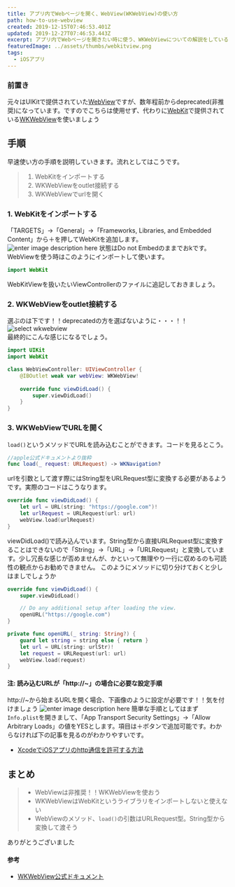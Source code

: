 ```yaml
---
title: アプリ内でWebページを開く、WebView(WKWebView)の使い方
path: how-to-use-webview
created: 2019-12-15T07:46:53.401Z
updated: 2019-12-27T07:46:53.443Z
excerpt: アプリ内でWebページを開きたい時に使う、WKWebViewについての解説をしているよ。ちなみにWebViewは非推奨になったから注意して欲しいよ。
featuredImage: ../assets/thumbs/webkitview.png
tags:
  - iOSアプリ
---
```

### 前置き
元々はUIKitで提供されていた[WebView](https://developer.apple.com/documentation/uikit/uiwebview)ですが、数年程前からdeprecated(非推奨)になっています。ですのでこちらは使用せず、代わりに[WebKit](https://developer.apple.com/documentation/webkit)で提供されている[WKWebView](https://developer.apple.com/documentation/webkit/wkwebview)を使いましょう

## 手順
早速使い方の手順を説明していきます。流れとしてはこうです。

> 1. WebKitをインポートする
> 2. WKWebViewをoutlet接続する
> 3. WKWebViewでurlを開く

### 1. WebKitをインポートする
「TARGETS」→「General」→「Frameworks, Libraries, and Embedded Content」から＋を押してWebKitを追加します。
![enter image description here](https://i.gyazo.com/fe7bceeeab1663214a57c70bebaec59e.png)
状態はDo not Embedのままでおkです。WebViewを使う時はこのようにインポートして使います。
```swift
import WebKit
```
WebKitViewを扱いたいViewControllerのファイルに追記しておきましょう。

### 2. WKWebViewをoutlet接続する
選ぶのは下です！！deprecatedの方を選ばないように・・・！！
![select wkwebview](https://i.gyazo.com/ee9819205dc3e0f429c573628b97064c.jpghttps://i.gyazo.com/ee9819205dc3e0f429c573628b97064c.jpg)  
最終的にこんな感じになるでしょう。
```swift
import UIKit
import WebKit

class WebViewController: UIViewController {
    @IBOutlet weak var webView: WKWebView!    
    
    override func viewDidLoad() {
        super.viewDidLoad()
    }
}
```

### 3. WKWebViewでURLを開く
`load()`というメソッドでURLを読み込むことができます。コードを見るとこう。
``` swift
//apple公式ドキュメントより抜粋
func load(_ request: URLRequest) -> WKNavigation?
```
urlを引数として渡す際にはString型をURLRequest型に変換する必要があるようです。実際のコードはこうなります。
``` swift
override func viewDidLoad() {
    let url = URL(string: "https://google.com")!
    let urlRequest = URLRequest(url: url)
    webView.load(urlRequest)
}
```
viewDidLoad()で読み込んでいます。String型から直接URLRequest型に変換することはできないので「String」→「URL」→「URLRequest」と変換しています。少し冗長な感じが否めませんが、かといって無理やり一行に収めるのも可読性の観点からお勧めできません。  このようにメソッドに切り分けておくと少しはましでしょうか
```swift
override func viewDidLoad() {
    super.viewDidLoad()

    // Do any additional setup after loading the view.
    openURL("https://google.com")
}

private func openURL(_ string: String?) {
    guard let string = string else { return }
    let url = URL(string: urlStr)!
    let request = URLRequest(url: url)
    webView.load(request)
}
```

#### 注: 読み込むURLが「http://~」の場合に必要な設定手順
http://~から始まるURLを開く場合、下画像のように設定が必要です！！気を付けましょう
![enter image description here](https://i.gyazo.com/0d4ddd0b648c1b7b149c2c6a1634ea7c.png)
簡単な手順としてはまず`Info.plist`を開きまして、「App Transport Security Settings」→「Allow Arbitrary Loads」の値をYESとします。項目は＋ボタンで追加可能です。わからなければ下の記事を見るのがわかりやすいです。
- [XcodeでiOSアプリのhttp通信を許可する方法](https://fukatsu.tech/permit-http-ios)

## まとめ
> - WebViewは非推奨！！WKWebViewを使おう
> - WKWebViewはWebKitというライブラリをインポートしないと使えない
> - WebViewのメソッド、`load()`の引数はURLRequest型。String型から変換して渡そう

ありがとうございました

#### 参考
- [WKWebView公式ドキュメント](https://developer.apple.com/documentation/webkit/wkwebview)
